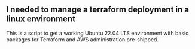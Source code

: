 
## I needed to manage a terraform deployment in a linux environment 

 This is a script to get a working Ubuntu 22.04 LTS environment 
 with basic packages for Terraform and AWS administration pre-shipped. 
